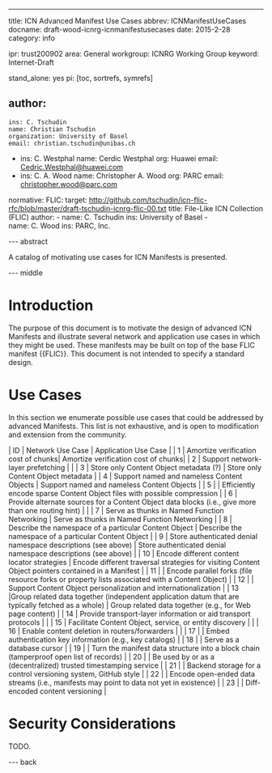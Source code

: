 ---
title: ICN Advanced Manifest Use Cases
abbrev: ICNManifestUseCases
docname: draft-wood-icnrg-icnmanifestusecases
date: 2015-2-28
category: info

ipr: trust200902
area: General
workgroup: ICNRG Working Group
keyword: Internet-Draft

stand_alone: yes
pi: [toc, sortrefs, symrefs]

author:
 -
    ins: C. Tschudin
    name: Christian Tschudin
    organization: University of Basel
    email: christian.tschudin@unibas.ch
 -
    ins: C. Westphal
    name: Cerdic Westphal
    org: Huawei
    email: Cedric.Westphal@huawei.com
 -
   ins: C. A. Wood
   name: Christopher A. Wood
   org: PARC
   email: christopher.wood@parc.com

normative:
    FLIC:
        target: http://github.com/tschudin/icn-flic-rfc/blob/master/draft-tschudin-icnrg-flic-00.txt
        title: File-Like ICN Collection (FLIC)
        author:
            -
                name: C. Tschudin
                ins: University of Basel
            -   
                name: C. Wood
                ins: PARC, Inc.

--- abstract

A catalog of motivating use cases for ICN Manifests is presented.

--- middle

Introduction   
============

The purpose of this document is to motivate the design of advanced ICN Manifests and
illustrate several network and application use cases in which they might be used. These manifests may be built
on top of the base FLIC manifest {{FLIC}}. This document is not intended
to specify a standard design. 

# Use Cases

In this section we enumerate possible use cases that could be addressed by advanced 
Manifests. This list is not exhaustive, and is open to modification and extension 
from the community.

| ID | Network Use Case        | Application Use Case       |
| 1 | Amortize verification cost of chunks| Amortize verification cost of chunks|
| 2 | Support network-layer prefetching |  |
| 3 | Store only Content Object metadata (?) | Store only Content Object metadata |
| 4 | Support named and nameless Content Objects | Support named and nameless Content Objects |
| 5 | | Efficiently encode sparse Content Object files with possible compression |
| 6 | Provide alternate sources for a Content Object data blocks (i.e., give more than one routing hint) | |
| 7 | Serve as thunks in Named Function Networking | Serve as thunks in Named Function Networking |
| 8 | Describe the namespace of a particular Content Object | Describe the namespace of a particular Content Object |
| 9 | Store authenticated denial namespace descriptions (see above) | Store authenticated denial namespace descriptions (see above) |
| 10 | Encode different content locator strategies | Encode different traversal strategies for visiting Content Object pointers contained in a Manifest |
| 11 | | Encode parallel forks (file resource forks or property lists associated with a Content Object) |
| 12 | | Support Content Object personalization and internationalization |
| 13 |Group related data together (independent application datum that are typically fetched as a whole) | Group related data together (e.g., for Web page content) |
| 14 | Provide transport-layer information or aid transport protocols | |
| 15 | Facilitate Content Object, service, or entity discovery | |
| 16 | Enable content deletion in routers/forwarders | |
| 17 | | Embed authentication key information (e.g., key catalogs) |
| 18 | | Serve as a database cursor |
| 19 | | Turn the manifest data structure into a block chain (tamperproof open list of records) |
| 20 | | Be used by or as a (decentralized) trusted timestamping service |
| 21 | | Backend storage for a control versioning system, GitHub style |
| 22 | | Encode open-ended data streams (i.e., manifests may point to data not yet in existence) |
| 23 | | Diff-encoded content versioning |

Security Considerations
=======================

TODO.

--- back
